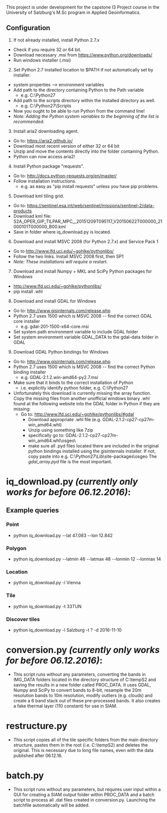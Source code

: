 This project is under development for the capstone I3 Project course in
the University of Salzburg's M.Sc program in Applied Geoinformatics.  

## Configuration
1. If not already installed, install Python 2.7.x
 * Check if you require 32 or 64 bit.
 * Download necessary .msi from https://www.python.org/downloads/
 * Run windows installer (.msi)
2. Set Python 2.7 installed location to $PATH if not automatically set by installer.
 * system properties --> environment variables
 * Add path to the directory containing Python to the Path variable
    * e.g. C:\Python27
 * Add path to the scripts directory within the installed directory as well.
    * e.g. C:\Python27\Scripts
 * Now you ought to be able to run Python from the command line!
 * _Note: Adding the Python system variables to the beginning of the list is recommended._
3. Install aria2 downloading agent.
 * Go to: https://aria2.github.io/
 * Download most recent version of either 32 or 64 bit
 * Unzip and move the contents directly into the folder containing Python.
 * Python can now access aria2!
4. Install Python package "requests".
 * Go to: http://docs.python-requests.org/en/master/
 * Follow installation instructions.
    * e.g. as easy as "pip install requests" unless you have pip problems.
5. Download kml tiling grid.
 * Go to: https://sentinel.esa.int/web/sentinel/missions/sentinel-2/data-products
 * Download kml file: S2A_OPER_GIP_TILPAR_MPC__20151209T095117_V20150622T000000_21000101T000000_B00.kml
 * Save in folder where iq_download.py is located.
6. Download and install MSVC 2008 (for Python 2.7.x) and Service Pack 1
 * Go to http://www.lfd.uci.edu/~gohlke/pythonlibs/
 * Follow the two links. Install MSVC 2008 first, then SP1
 * _Note: These installations will require a restart._
7. Download and install Numpy + MKL and SciPy Python packages for Windows
 * http://www.lfd.uci.edu/~gohlke/pythonlibs/
 * pip install .whl
8. Download and install GDAL for Windows
 * Go to: http://www.gisinternals.com/release.php
 * Python 2.7 uses 1500 which is MSVC 2008 -- find the correct GDAL core installer
    * e.g. gdal-201-1500-x64-core.msi
 * Set system path environment variable to include GDAL folder
 * Set system environment variable GDAL_DATA to the gdal-data folder in GDAL
9. Download GDAL Python bindings for Windows
 * Go to: http://www.gisinternals.com/release.php
 * Python 2.7 uses 1500 which is MSVC 2008 -- find the correct Python binding installer
    * e.g. GDAL-2.1.2.win-amd64-py2.7.msi
 * Make sure that it binds to the correct installation of Python
    * i.e. explicitly identify python folder, e.g. C:\Python27
 * Unfortunately this download is currently missing the array function. Copy the
   missing files from another unofficial windows binary .whl found at the following
   website into the GDAL folder in Python if they are missing:
    * Go to: http://www.lfd.uci.edu/~gohlke/pythonlibs/#gdal
        - Download appropriate .whl file (e.g. GDAL-2.1.2-cp27-cp27m-win_amd64.whl)
        - Unzip using something like 7zip
        - specifically go to: GDAL-2.1.2-cp27-cp27m-win_amd64.whl\osgeo\
        - make sure all .pyd files located there are included in the
          original python bindings installed using the gisinternals installer.
          If not, copy paste into e.g. C:\Python27\Lib\site-packages\osgeo
          The _gdal_array.pyd_ file is the most important.

# iq_download.py _(currently only works for before 06.12.2016)_:
## Example queries
### Point
* python iq_download.py --lat 47.083 --lon 12.842

### Polygon
* python iq_download.py --latmin 46 --latmax 48 --lonmin 12 --lonmax 14

### Location
* python iq_download.py -l Vienna

### Tile
* python iq_download.py -t 33TUN

### Discover tiles
* python iq_download.py -l Salzburg -t ? -d 2016-11-10

# conversion.py _(currently only works for before 06.12.2016)_:
* This script runs without any parameters, converting the bands in IMG_DATA folders
  located in the directory structure of C:\tempS2 and saving the results
  in a new folder called PROC_DATA.
  It uses GDAL, Numpy and SciPy to convert bands to 8-bit, resample the 20m resolution
  bands to 10m resolution, modify outliers (e.g. clouds) and create a 6 band
  stack out of these pre-processed bands.
  It also creates a fake thermal layer (110 constant) for use in SIAM.

# restructure.py
* This script copies all of the tile specific folders from the main directory
  structure, pastes them in the root (i.e. C:\tempS2) and deletes the original.
  This is necessary due to long file names, even with the data published
  after 06.12.16.

# batch.py
* This script runs without any parameters, but requires user input within a GUI
  for creating a SIAM output folder within PROC_DATA and a batch script to process
  all .dat files created in conversion.py.
  Launching the batchfile automatically will be added.
  
